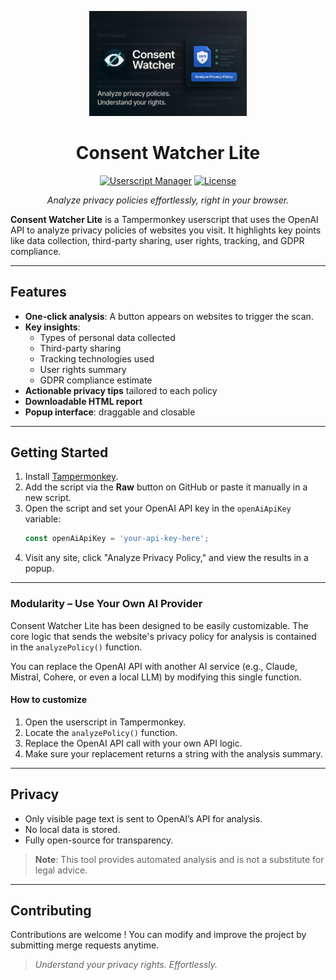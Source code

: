 <div align="center">

<p align="center">
  <img src="banner.png" alt="Consent Watcher Banner" width="50%">
</p>

# Consent Watcher Lite

[![Userscript Manager](https://img.shields.io/badge/Userscript%20Manager-Tampermonkey-blue?style=for-the-badge&logo=tampermonkey)](https://www.tampermonkey.net/)
[![License](https://img.shields.io/badge/License-WTFPL-blue?style=for-the-badge)](LICENSE)

<i>Analyze privacy policies effortlessly, right in your browser.</i>

</div>

**Consent Watcher Lite** is a Tampermonkey userscript that uses the OpenAI API to analyze privacy policies of websites you visit. It highlights key points like data collection, third-party sharing, user rights, tracking, and GDPR compliance.

---

## Features

- **One-click analysis**: A button appears on websites to trigger the scan.
- **Key insights**:
  - Types of personal data collected
  - Third-party sharing
  - Tracking technologies used
  - User rights summary
  - GDPR compliance estimate
- **Actionable privacy tips** tailored to each policy
- **Downloadable HTML report**
- **Popup interface**: draggable and closable

---

## Getting Started

1. Install [Tampermonkey](https://www.tampermonkey.net/).
2. Add the script via the **Raw** button on GitHub or paste it manually in a new script.
3. Open the script and set your OpenAI API key in the `openAiApiKey` variable:
   ```js
   const openAiApiKey = 'your-api-key-here';
4. Visit any site, click "Analyze Privacy Policy," and view the results in a popup.

---

### Modularity – Use Your Own AI Provider

Consent Watcher Lite has been designed to be easily customizable. The core logic that sends the website's privacy policy for analysis is contained in the `analyzePolicy()` function.

You can replace the OpenAI API with another AI service (e.g., Claude, Mistral, Cohere, or even a local LLM) by modifying this single function.

#### How to customize
1. Open the userscript in Tampermonkey.
2. Locate the `analyzePolicy()` function.
3. Replace the OpenAI API call with your own API logic.
4. Make sure your replacement returns a string with the analysis summary.

---

## Privacy

- Only visible page text is sent to OpenAI’s API for analysis.
- No local data is stored.
- Fully open-source for transparency.

> **Note**: This tool provides automated analysis and is not a substitute for legal advice.

---

## Contributing

Contributions are welcome ! You can modify and improve the project by submitting merge requests anytime.

> <i>Understand your privacy rights. Effortlessly.</i>
